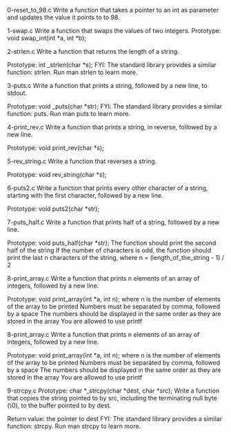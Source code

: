 0-reset_to_98.c
Write a function that takes a pointer to an int as parameter and updates the value it points to to 98.

1-swap.c
Write a function that swaps the values of two integers.
Prototype: void swap_int(int *a, int *b);

2-strlen.c
Write a function that returns the length of a string.

Prototype: int _strlen(char *s);
FYI: The standard library provides a similar function: strlen. Run man strlen to learn more.

3-puts.c
Write a function that prints a string, followed by a new line, to stdout.

Prototype: void _puts(char *str);
FYI: The standard library provides a similar function: puts. Run man puts to learn more.

4-print_rev.c
Write a function that prints a string, in reverse, followed by a new line.

Prototype: void print_rev(char *s);

5-rev_string.c
Write a function that reverses a string.

Prototype: void rev_string(char *s);

6-puts2.c
Write a function that prints every other character of a string, starting with the first character, followed by a new line.

Prototype: void puts2(char *str);

7-puts_half.c
Write a function that prints half of a string, followed by a new line.

Prototype: void puts_half(char *str);
The function should print the second half of the string
If the number of characters is odd, the function should print the last n characters of the string, where n = (length_of_the_string - 1) / 2

8-print_array.c
Write a function that prints n elements of an array of integers, followed by a new line.

Prototype: void print_array(int *a, int n);
where n is the number of elements of the array to be printed
Numbers must be separated by comma, followed by a space
The numbers should be displayed in the same order as they are stored in the array
You are allowed to use printf

8-print_array.c
Write a function that prints n elements of an array of integers, followed by a new line.

Prototype: void print_array(int *a, int n);
where n is the number of elements of the array to be printed
Numbers must be separated by comma, followed by a space
The numbers should be displayed in the same order as they are stored in the array
You are allowed to use printf

9-strcpy.c
Prototype: char *_strcpy(char *dest, char *src);
Write a function that copies the string pointed to by src, including the terminating null byte (\0), to the buffer pointed to by dest.

Return value: the pointer to dest
FYI: The standard library provides a similar function: strcpy. Run man strcpy to learn more.







